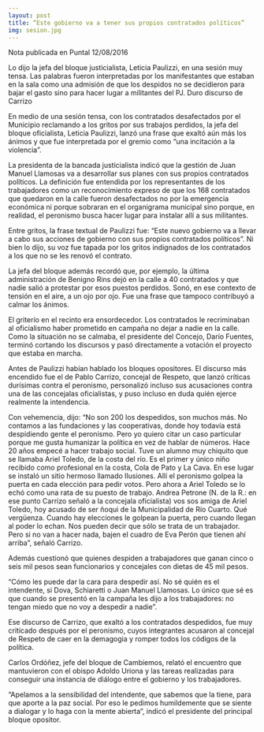 ```yaml
---
layout: post
title: “Este gobierno va a tener sus propios contratados políticos”
img: sesion.jpg
---
```

Nota publicada en Puntal 12/08/2016

Lo dijo la jefa del bloque justicialista, Leticia Paulizzi, en una sesión muy tensa. Las palabras fueron interpretadas por los manifestantes que estaban en la sala como una admisión de que los despidos no se decidieron para bajar el gasto sino para hacer lugar a militantes del PJ. Duro discurso de Carrizo

En medio de una sesión tensa, con los contratados desafectados por el Municipio reclamando a los gritos por sus trabajos perdidos, la jefa del bloque oficialista, Leticia Paulizzi, lanzó una frase que exaltó aún más los ánimos y que fue interpretada por el gremio como “una incitación a la violencia”.

La presidenta de la bancada justicialista indicó que la gestión de Juan Manuel Llamosas va a desarrollar sus planes con sus propios contratados políticos. La definición fue entendida por los representantes de los trabajadores como un reconocimiento expreso de que los 168 contratados que quedaron en la calle fueron desafectados no por la emergencia económica ni porque sobraran en el organigrama municipal sino porque, en realidad, el peronismo busca hacer lugar para instalar allí a sus militantes.

Entre gritos, la frase textual de Paulizzi fue: “Este nuevo gobierno va a llevar a cabo sus acciones de gobierno con sus propios contratados políticos”. Ni bien lo dijo, su voz fue tapada por los gritos indignados de los contratados a los que no se les renovó el contrato.

La jefa del bloque además recordó que, por ejemplo, la última administración de Benigno Rins dejó en la calle a 40 contratados y que nadie salió a protestar por esos puestos perdidos. Sonó, en ese contexto de tensión en el aire, a un ojo por ojo. Fue una frase que tampoco contribuyó a calmar los ánimos.

El griterío en el recinto era ensordecedor. Los contratados le recriminaban al oficialismo haber prometido en campaña no dejar a nadie en la calle. Como la situación no se calmaba, el presidente del Concejo, Darío Fuentes, terminó cortando los discursos y pasó directamente a votación el proyecto que estaba en marcha.

Antes de Paulizzi habían hablado los bloques opositores. El discurso más encendido fue el de Pablo Carrizo, concejal de Respeto, que lanzó críticas durísimas contra el peronismo, personalizó incluso sus acusaciones contra una de las concejalas oficialistas, y puso incluso en duda quién ejerce realmente la intendencia.

Con vehemencia, dijo: “No son 200 los despedidos, son muchos más. No contamos a las fundaciones y las cooperativas, donde hoy todavía está despidiendo gente el peronismo. Pero yo quiero citar un caso particular porque me gusta humanizar la política en vez de hablar de números. Hace 20 años empecé a hacer trabajo social. Tuve un alumno muy chiquito que se llamaba Ariel Toledo, de la costa del río. Es el primer y único niño recibido como profesional en la costa, Cola de Pato y La Cava. En ese lugar se instaló un sitio hermoso llamado Ilusiones. Allí el peronismo golpea la puerta en cada elección para pedir votos. Pero ahora a Ariel Toledo se lo echó como una rata de su puesto de trabajo. Andrea Petrone (N. de la R.: en ese punto Carrizo señaló a la concejala oficialista) vos sos amiga de Ariel Toledo, hoy acusado de ser ñoqui de la Municipalidad de Río Cuarto. Qué vergüenza. Cuando hay elecciones le golpean la puerta, pero cuando llegan al poder lo echan. Nos pueden decir que sólo se trata de un trabajador. Pero si no van a hacer nada, bajen el cuadro de Eva Perón que tienen ahí arriba”, señaló Carrizo.

Además cuestionó que quienes despiden a trabajadores que ganan cinco o seis mil pesos sean funcionarios y concejales con dietas de 45 mil pesos.

“Cómo les puede dar la cara para despedir así. No sé quién es el intendente, si Dova, Schiaretti o Juan Manuel Llamosas. Lo único que sé es que cuando se presentó en la campaña les dijo a los trabajadores: no tengan miedo que no voy a despedir a nadie”.

Ese discurso de Carrizo, que exaltó a los contratados despedidos, fue muy criticado después por el peronismo, cuyos integrantes acusaron al concejal de Respeto de caer en la demagogia y romper todos los códigos de la política.

Carlos Ordóñez, jefe del bloque de Cambiemos, relató el encuentro que mantuvieron con el obispo Adoldo Uriona y las tareas realizadas para conseguir una instancia de diálogo entre el gobierno y los trabajadores.

“Apelamos a la sensibilidad del intendente, que sabemos que la tiene, para que aporte a la paz social. Por eso le pedimos humildemente que se siente a dialogar y lo haga con la mente abierta”, indicó el presidente del principal bloque opositor.
